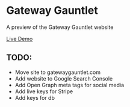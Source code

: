 # Gateway Gauntlet
A preview of the Gateway Gauntlet website

[Live Demo](https://gateway-gauntlet-preview.netlify.com/)

## TODO:
* Move site to gatewaygauntlet.com
* Add website to Google Search Console
* Add Open Graph meta tags for social media
* Add live keys for Stripe
* Add keys for db